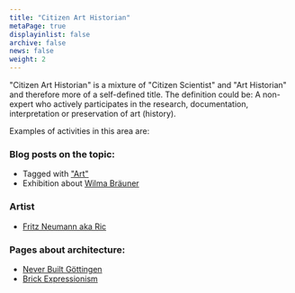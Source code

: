 ```yaml
---
title: "Citizen Art Historian"
metaPage: true
displayinlist: false
archive: false
news: false
weight: 2
---
```


"Citizen Art Historian" is a mixture of "Citizen Scientist" and "Art Historian" and therefore more of a self-defined title. The definition could be: A non-expert who actively participates in the research, documentation, interpretation or preservation of art (history).

Examples of activities in this area are:

### Blog posts on the topic:
* Tagged with ["Art"](/en/tags/Art/)
* Exhibition about [Wilma Bräuner](/en/post/wilma-brauner/)

### Artist
* [Fritz Neumann aka Ric](https://ric-unknownartist.projektemacher.org/)

### Pages about architecture:
* [Never Built Göttingen](https://never-built.goettingen.xyz/)
* [Brick Expressionism](https://backsteinexpressionismus.projektemacher.org/)
